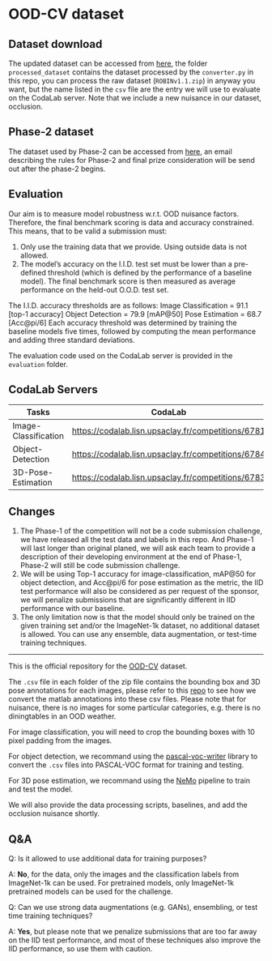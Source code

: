 # OOD-CV dataset

## Dataset download

The updated dataset can be accessed from [here](https://drive.google.com/drive/folders/1Q-4iqAdPyHCPTGYRQ7B-mYpLbQ9_v84h?usp=sharing), the folder `processed_dataset` contains the dataset processed by the `converter.py` in this repo, you can process the raw dataset (`ROBINv1.1.zip`) in anyway you want, but the name listed in the `csv` file are the entry we will use to evaluate on the CodaLab server.
Note that we include a new nuisance in our dataset, occlusion.

## Phase-2 dataset

The dataset used by Phase-2 can be accessed from [here](https://drive.google.com/file/d/1xOxlrTjQb4V2uZFrp1LUdJniUI_ut_gB/view?usp=sharing), an email describing the rules for Phase-2 and final prize consideration will be send out after the phase-2 begins.


## Evaluation

Our aim is to measure model robustness w.r.t. OOD nuisance factors. Therefore, the final benchmark scoring is data and accuracy constrained. This means, that to be valid a submission must:
1) Only use the training data that we provide. Using outside data is not allowed.
2) The model’s accuracy on the I.I.D. test set must be lower than a pre-defined threshold (which is defined by the performance of a baseline model).
The final benchmark score is then measured as average performance on the held-out O.O.D. test set.

The I.I.D. accuracy thresholds are as follows:
Image Classification = 91.1 [top-1 accuracy]
Object Detection = 79.9 [mAP@50]
Pose Estimation = 68.7 [Acc@pi/6]
Each accuracy threshold was determined by training the baseline models five times, followed by computing the mean performance and adding three standard deviations.

The evaluation code used on the CodaLab server is provided in the `evaluation` folder.

## CodaLab Servers

| Tasks                | CodaLab                                            |
|----------------------|----------------------------------------------------|
| Image-Classification | https://codalab.lisn.upsaclay.fr/competitions/6781 |
| Object-Detection     | https://codalab.lisn.upsaclay.fr/competitions/6784 |
| 3D-Pose-Estimation   | https://codalab.lisn.upsaclay.fr/competitions/6783 |


## Changes

1. The Phase-1 of the competition will not be a code submission challenge, we have released all the test data and labels in this repo. And Phase-1 will last longer than original planed, we will ask each team to provide a description of their developing environment at the end of Phase-1, Phase-2 will still be code submission challenge.
2. We will be using Top-1 accuracy for image-classification, mAP@50 for object detection, and Acc@pi/6 for pose estimation as the metric, the IID test performance will also be considered as per request of the sponsor, we will penalize submissions that are significantly different in IID performance with our baseline.
3. The only limitation now is that the model should only be trained on the given training set and/or the ImageNet-1k dataset, no additional dataset is allowed. You can use any ensemble, data augmentation, or test-time training techniques.

---

This is the official repository for the [OOD-CV](https://arxiv.org/abs/2111.14341) dataset.

The `.csv` file in each folder of the zip file contains the bounding box and 3D pose annotations for each images, please refer to this [repo](https://github.com/YoungXIAO13/PoseContrast/blob/main/data/Pascal3D/create_annotation.py) to see how we convert the matlab annotations into these csv files. Please note that for nuisance, there is no images for some particular categories, e.g. there is no diningtables in an OOD weather.

For image classification, you will need to crop the bounding boxes with 10 pixel padding from the images.

For object detection, we recommand using the [pascal-voc-writer](https://github.com/AndrewCarterUK/pascal-voc-writer) library to convert the `.csv` files into PASCAL-VOC format for training and testing.

For 3D pose estimation, we recommand using the [NeMo](https://github.com/Angtian/NeMo) pipeline to train and test the model.

We will also provide the data processing scripts, baselines, and add the occlusion nuisance shortly.


## Q&A

Q: Is it allowed to use additional data for training purposes?

A: **No**, for the data, only the images and the classification labels from ImageNet-1k can be used. For pretrained models, only ImageNet-1k pretrained models can be used for the challenge.

Q: Can we use strong data augmentations (e.g. GANs), ensembling, or test time training techniques?

A: **Yes**, but please note that we penalize submissions that are too far away on the IID test performance, and most of these techniques also improve the IID performance, so use them with caution.






